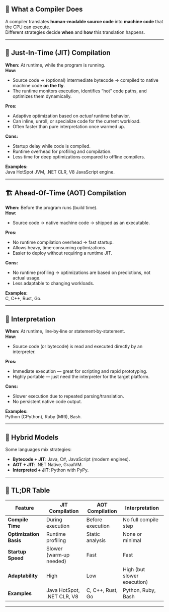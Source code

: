 

## 🧠 What a Compiler Does
A compiler translates **human‑readable source code** into **machine code** that the CPU can execute.  
Different strategies decide **when** and **how** this translation happens.

---

## 🚀 Just‑In‑Time (JIT) Compilation
**When:** At runtime, while the program is running.  
**How:**  
- Source code → (optional) intermediate bytecode → compiled to native machine code **on the fly**.  
- The runtime monitors execution, identifies “hot” code paths, and optimizes them dynamically.  

**Pros:**
- Adaptive optimization based on *actual* runtime behavior.
- Can inline, unroll, or specialize code for the current workload.
- Often faster than pure interpretation once warmed up.

**Cons:**
- Startup delay while code is compiled.
- Runtime overhead for profiling and compilation.
- Less time for deep optimizations compared to offline compilers.

**Examples:**  
Java HotSpot JVM, .NET CLR, V8 JavaScript engine.

---

## 🏗 Ahead‑Of‑Time (AOT) Compilation
**When:** Before the program runs (build time).  
**How:**  
- Source code → native machine code → shipped as an executable.  

**Pros:**
- No runtime compilation overhead → fast startup.
- Allows heavy, time‑consuming optimizations.
- Easier to deploy without requiring a runtime JIT.

**Cons:**
- No runtime profiling → optimizations are based on predictions, not actual usage.
- Less adaptable to changing workloads.

**Examples:**  
C, C++, Rust, Go.

---

## 📜 Interpretation
**When:** At runtime, line‑by‑line or statement‑by‑statement.  
**How:**  
- Source code (or bytecode) is read and executed directly by an interpreter.  

**Pros:**
- Immediate execution — great for scripting and rapid prototyping.
- Highly portable — just need the interpreter for the target platform.

**Cons:**
- Slower execution due to repeated parsing/translation.
- No persistent native code output.

**Examples:**  
Python (CPython), Ruby (MRI), Bash.

---

## 🔄 Hybrid Models
Some languages mix strategies:
- **Bytecode + JIT**: Java, C#, JavaScript (modern engines).
- **AOT + JIT**: .NET Native, GraalVM.
- **Interpreted + JIT**: Python with PyPy.

---

## 📌 TL;DR Table

| Feature                | JIT Compilation                  | AOT Compilation                  | Interpretation                  |
|------------------------|-----------------------------------|-----------------------------------|----------------------------------|
| **Compile Time**       | During execution                  | Before execution                  | No full compile step             |
| **Optimization Basis** | Runtime profiling                 | Static analysis                   | None or minimal                  |
| **Startup Speed**      | Slower (warm‑up needed)           | Fast                              | Fast                             |
| **Adaptability**       | High                              | Low                               | High (but slower execution)      |
| **Examples**           | Java HotSpot, .NET CLR, V8        | C, C++, Rust, Go                  | Python, Ruby, Bash               |

---

